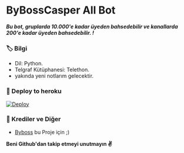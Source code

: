 # ByBossCasper All Bot
_**Bu bot, gruplarda 10.000'e kadar üyeden bahsedebilir ve kanallarda 200'e kadar üyeden bahsedebilir. !**_

### 🏷 Bilgi
- Dil: Python.
- Telgraf Kütüphanesi: Telethon.
- yakında yeni notlarım gelecektir. 

### 🚀 Deploy to heroku
[![Deploy](https://www.herokucdn.com/deploy/button.svg)](https://heroku.com/deploy?template=https://github.com/mamibeyy/MentionAll-Bot)

### 🎯 Krediler ve Diğer
- [Byboss](https://t.me/byboss) bu Proje için ;)

**Beni Github'dan takip etmeyi unutmayın ✌️**
